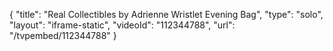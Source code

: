 {
    "title": "Real Collectibles by Adrienne Wristlet Evening Bag",
    "type": "solo",
    "layout": "iframe-static",
    "videoId": "112344788",
    "url": "\/tvpembed\/112344788"
}